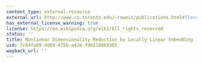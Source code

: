 ```yaml
---
content_type: external-resource
external_url: http://www.cs.toronto.edu/~roweis/publications.html#lleref
has_external_license_warning: true
license: https://en.wikipedia.org/wiki/All_rights_reserved
status: ''
title: Nonlinear Dimensionality Reduction by Locally Linear Embedding
uid: fc64fa89-dd69-475b-a42e-fd6218069365
wayback_url: ''
---
```

